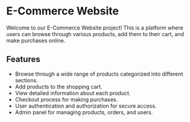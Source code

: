 
# E-Commerce Website

Welcome to our E-Commerce Website project! This is a platform where users can browse through various products, add them to their cart, and make purchases online.

## Features

- Browse through a wide range of products categorized into different sections.
- Add products to the shopping cart.
- View detailed information about each product.
- Checkout process for making purchases.
- User authentication and authorization for secure access.
- Admin panel for managing products, orders, and users.
